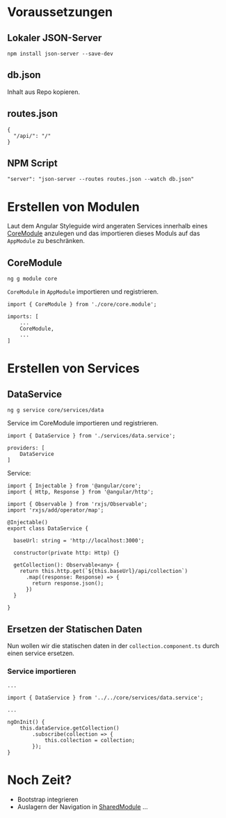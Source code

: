 # Voraussetzungen

## Lokaler JSON-Server

`npm install json-server --save-dev`

## db.json

Inhalt aus Repo kopieren.

## routes.json

```
{
  "/api/": "/"
}
```

## NPM Script

`"server": "json-server --routes routes.json --watch db.json"`

# Erstellen von Modulen

Laut dem Angular Styleguide wird angeraten Services innerhalb eines [CoreModule](https://angular.io/docs/ts/latest/guide/ngmodule.html#!#core-module) anzulegen und das importieren dieses Moduls auf das `AppModule` zu beschränken.

## CoreModule

`ng g module core`

`CoreModule` in `AppModule` importieren und registrieren.

```
import { CoreModule } from './core/core.module';

imports: [
    ...
    CoreModule,
    ...
]
```

# Erstellen von Services

## DataService

`ng g service core/services/data`

Service im CoreModule importieren und registrieren.

```
import { DataService } from './services/data.service';

providers: [
    DataService
]
```
Service:

```
import { Injectable } from '@angular/core';
import { Http, Response } from '@angular/http';

import { Observable } from 'rxjs/Observable';
import 'rxjs/add/operator/map';

@Injectable()
export class DataService {

  baseUrl: string = 'http://localhost:3000';

  constructor(private http: Http) {}

  getCollection(): Observable<any> {
    return this.http.get(`${this.baseUrl}/api/collection`)
      .map((response: Response) => {
        return response.json();
      })
  }

}
```

## Ersetzen der Statischen Daten

Nun wollen wir die statischen daten in der `collection.component.ts` durch einen service ersetzen.

### Service importieren

```
...

import { DataService } from '../../core/services/data.service';

...

ngOnInit() {
    this.dataService.getCollection()
        .subscribe(collection => {
            this.collection = collection;
        });
}
```

# Noch Zeit?

* Bootstrap integrieren
* Auslagern der Navigation in [SharedModule](https://angular.io/docs/ts/latest/guide/ngmodule.html#!#shared-module) ...
